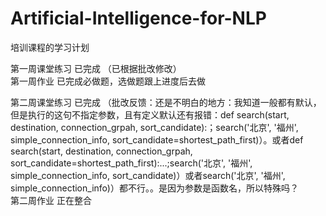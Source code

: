 # Artificial-Intelligence-for-NLP
培训课程的学习计划

第一周课堂练习  已完成      （已根据批改修改）    
第一周作业         已完成必做题，选做题跟上进度后去做    
    

第二周课堂练习   已完成     （批改反馈：还是不明白的地方：我知道一般都有默认，但是执行的这句不指定参数，且有定义默认还有报错：def search(start, destination, connection_grpah, sort_candidate):；search('北京', '福州', simple_connection_info, sort_candidate=shortest_path_first)）。或者def search(start, destination, connection_grpah, sort_candidate=shortest_path_first):...;search('北京', '福州', simple_connection_info, sort_candidate)）或者search('北京', '福州', simple_connection_info)）都不行。。是因为参数是函数名，所以特殊吗？    
第二周作业   正在整合




